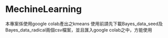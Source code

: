 # MechineLearning
本專案係使用google colab產出之kmeans
使用前請先下載Bayes_data_seed及Bayes_data_radical兩個csv檔案，並且匯入google colab之中，方能使用
